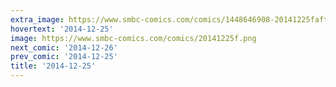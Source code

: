 ```yaml
---
extra_image: https://www.smbc-comics.com/comics/1448646908-20141225fafter.png
hovertext: '2014-12-25'
image: https://www.smbc-comics.com/comics/20141225f.png
next_comic: '2014-12-26'
prev_comic: '2014-12-25'
title: '2014-12-25'
---
```


